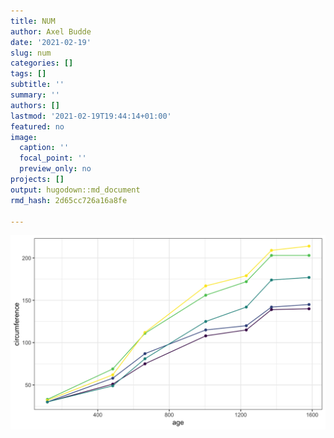 ```yaml
---
title: NUM
author: Axel Budde
date: '2021-02-19'
slug: num
categories: []
tags: []
subtitle: ''
summary: ''
authors: []
lastmod: '2021-02-19T19:44:14+01:00'
featured: no
image:
  caption: ''
  focal_point: ''
  preview_only: no
projects: []
output: hugodown::md_document
rmd_hash: 2d65cc726a16a8fe

---
```


<div class="highlight">

<img src="figs/unnamed-chunk-1-1.png" width="700px" style="display: block; margin: auto;" />

</div>

